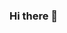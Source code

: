 ### Hi there 👋

<!--
**Tejassv/Tejassv** is a ✨ _special_ ✨ repository because its `README.md` (this file) appears on your GitHub profile.

Here are some ideas to get you started:

- 🔭 I’m currently a prefinal year engineering student ...
- 🌱 I’m currently learning data structures and algorithms ...
- 👯 I’m looking to collaborate on open source projects
- 🤔 I’m looking for help with placement preparations
- 💬 Ask me about python development
- 📫 How to reach me: instagram
- 😄 Pronouns: she/her
- ⚡ Fun fact: I'm a coder
-->
